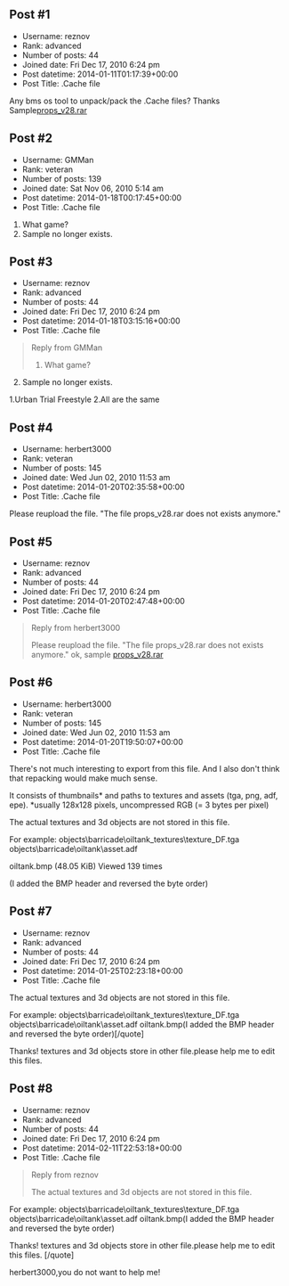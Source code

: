 ## Post #1
- Username: reznov
- Rank: advanced
- Number of posts: 44
- Joined date: Fri Dec 17, 2010 6:24 pm
- Post datetime: 2014-01-11T01:17:39+00:00
- Post Title: .Cache file

Any bms os tool to unpack/pack the .Cache files?
Thanks
Sample[props_v28.rar](http://www.uploadmb.com/dw.php?id=1389402311)
## Post #2
- Username: GMMan
- Rank: veteran
- Number of posts: 139
- Joined date: Sat Nov 06, 2010 5:14 am
- Post datetime: 2014-01-18T00:17:45+00:00
- Post Title: .Cache file

1. What game?
2. Sample no longer exists.
## Post #3
- Username: reznov
- Rank: advanced
- Number of posts: 44
- Joined date: Fri Dec 17, 2010 6:24 pm
- Post datetime: 2014-01-18T03:15:16+00:00
- Post Title: .Cache file

> Reply from GMMan
>
> 1. What game? 
2. Sample no longer exists.

1.Urban Trial Freestyle
2.All are the same
## Post #4
- Username: herbert3000
- Rank: veteran
- Number of posts: 145
- Joined date: Wed Jun 02, 2010 11:53 am
- Post datetime: 2014-01-20T02:35:58+00:00
- Post Title: .Cache file

Please reupload the file.
"The file props_v28.rar does not exists anymore."
## Post #5
- Username: reznov
- Rank: advanced
- Number of posts: 44
- Joined date: Fri Dec 17, 2010 6:24 pm
- Post datetime: 2014-01-20T02:47:48+00:00
- Post Title: .Cache file

> Reply from herbert3000
>
> Please reupload the file.
"The file props_v28.rar does not exists anymore."
ok,
sample [props_v28.rar](http://www.uploadmb.com/dw.php?id=1390185969)
## Post #6
- Username: herbert3000
- Rank: veteran
- Number of posts: 145
- Joined date: Wed Jun 02, 2010 11:53 am
- Post datetime: 2014-01-20T19:50:07+00:00
- Post Title: .Cache file

There's not much interesting to export from this file. And I also don't think that repacking would make much sense.

It consists of thumbnails* and paths to textures and assets (tga, png, adf, epe).
*usually 128x128 pixels, uncompressed RGB (= 3 bytes per pixel)

The actual textures and 3d objects are not stored in this file.

For example:
objects\barricade\oiltank\_textures\texture_DF.tga
objects\barricade\oiltank\asset.adf



oiltank.bmp (48.05 KiB) Viewed 139 times

(I added the BMP header and reversed the byte order)
## Post #7
- Username: reznov
- Rank: advanced
- Number of posts: 44
- Joined date: Fri Dec 17, 2010 6:24 pm
- Post datetime: 2014-01-25T02:23:18+00:00
- Post Title: .Cache file

The actual textures and 3d objects are not stored in this file.

For example:
objects\barricade\oiltank\_textures\texture_DF.tga
objects\barricade\oiltank\asset.adf
oiltank.bmp(I added the BMP header and reversed the byte order)[/quote]

Thanks!
textures and 3d objects store in other file.please help me to edit this files.
## Post #8
- Username: reznov
- Rank: advanced
- Number of posts: 44
- Joined date: Fri Dec 17, 2010 6:24 pm
- Post datetime: 2014-02-11T22:53:18+00:00
- Post Title: .Cache file

> Reply from reznov
>
> The actual textures and 3d objects are not stored in this file.

For example:
objects\barricade\oiltank\_textures\texture_DF.tga
objects\barricade\oiltank\asset.adf
oiltank.bmp(I added the BMP header and reversed the byte order)

Thanks!
textures and 3d objects store in other file.please help me to edit this files. [/quote]

herbert3000,you do not want to help me!
